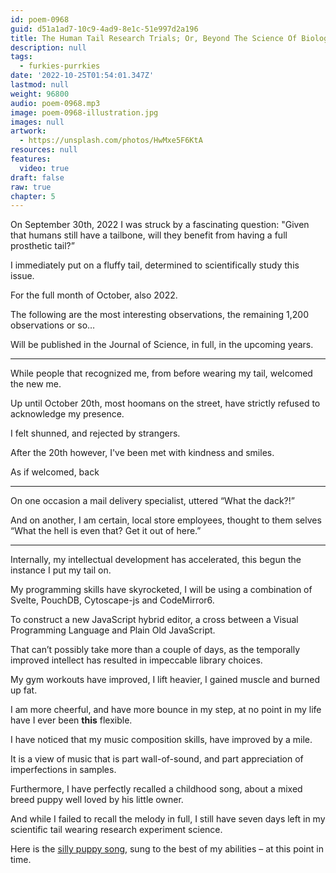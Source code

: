 ```yaml
---
id: poem-0968
guid: d51a1ad7-10c9-4ad9-8e1c-51e997d2a196
title: The Human Tail Research Trials; Or, Beyond The Science Of Biology
description: null
tags:
  - furkies-purrkies
date: '2022-10-25T01:54:01.347Z'
lastmod: null
weight: 96800
audio: poem-0968.mp3
image: poem-0968-illustration.jpg
images: null
artwork:
  - https://unsplash.com/photos/HwMxe5F6KtA
resources: null
features:
  video: true
draft: false
raw: true
chapter: 5
---
```


On September 30th, 2022 I was struck by a fascinating question:
"Given that humans still have a tailbone, will they benefit from having a full prosthetic  tail?”

I immediately put on a fluffy tail,
determined to scientifically study this issue.

For the full month of October,
also 2022.

The following are the most interesting observations,
the remaining 1,200 observations or so…

Will be published in the Journal of Science,
in full, in the upcoming years.

---

While people that recognized me,
from before wearing my tail, welcomed the new me.

Up until October 20th, most hoomans on the street,
have strictly refused to acknowledge my presence.

I felt shunned,
and rejected by strangers.

After the 20th however,
I've been met with kindness and smiles.

As if welcomed,
back

---

On one occasion a mail delivery specialist,
uttered “What the dack?!”

And on another, I am certain, local store employees,
thought to them selves “What the hell is even that? Get it out of here.”

---

Internally, my intellectual development has accelerated,
this begun the instance I put my tail on.

My programming skills have skyrocketed,
I will be using a combination of Svelte, PouchDB, Cytoscape-js and CodeMirror6.

To construct a new JavaScript hybrid editor,
a cross between a Visual Programming Language and Plain Old JavaScript.

That can’t possibly take more than a couple of days,
as the temporally improved intellect has resulted in impeccable library choices.

My gym workouts have improved,
I lift heavier, I gained muscle and burned up fat.

I am more cheerful, and have more bounce in my step,
at no point in my life have I ever been __this__ flexible.

I have noticed that my music composition skills,
have improved by a mile.

It is a view of music that is part wall-of-sound,
and part appreciation of imperfections in samples.

Furthermore, I have perfectly recalled a childhood song,
about a mixed breed puppy well loved by his little owner.

And while I failed to recall the melody in full,
I still have seven days left in my scientific tail wearing research experiment science.

Here is the [silly puppy song][1],
sung to the best of my abilities – at this point in time.

[1]: files/kundel-bury.mp3
